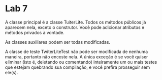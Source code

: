 # Lab 7

A classe principal é a classe TuiterLite. Todos os métodos públicos já aparecem nela, exceto o construtor.
Você pode adicionar atributos e métodos privados à vontade.

As classes auxiliares podem ser todas modificadas.

A classe de teste TwiterLiteTest não pode ser modificada de nenhuma maneira, portanto não encoste nela.
A única exceção é se você quiser eliminar (isto é, deletando ou comentando) inteiramente um ou mais testes que estejam
quebrando sua compilação, e você prefira prosseguir sem ele(s).